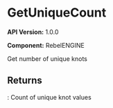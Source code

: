 # GetUniqueCount

**API Version:** 1.0.0

**Component:** RebelENGINE

Get number of unique knots

## Returns

: Count of unique knot values

